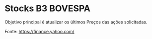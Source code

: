 # Stocks B3 BOVESPA

Objetivo principal é atualizar os últimos Preços das ações solicitadas.

Fonte: https://finance.yahoo.com/
